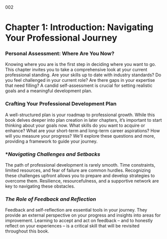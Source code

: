 002


# **Chapter 1: Introduction: Navigating Your Professional Journey**


### Personal Assessment: Where Are You Now?

Knowing where you are is the first step in deciding where
you want to go. This chapter invites you to take a comprehensive look at your
current professional standing. Are your skills up to date with industry
standards? Do you feel challenged in your current role? Are there gaps in your
expertise that need filling? A candid self-assessment is crucial for setting
realistic goals and a meaningful development plan.

### ****Crafting Your Professional Development Plan****

A well-structured plan is your roadmap to professional
growth. While this book delves deeper into plan creation in later chapters,
it’s important to start thinking about your goals now. What skills do you want
to acquire or enhance? What are your short-term and long-term career
aspirations? How will you measure your progress? We'll explore these questions
and more, providing a framework to guide your journey.

### ****Navigating Challenges and Setbacks***

The path of professional development is rarely smooth. Time
constraints, limited resources, and fear of failure are common hurdles.
Recognizing these challenges upfront allows you to prepare and develop
strategies to overcome them. Resilience, resourcefulness, and a supportive
network are key to navigating these obstacles.

### ***The Role of Feedback and Reflection***

Feedback and self-reflection are essential tools in your
journey. They provide an external perspective on your progress and insights
into areas for improvement. Learning to accept and act on feedback – and to
honestly reflect on your experiences – is a critical skill that will be
revisited throughout this book.
